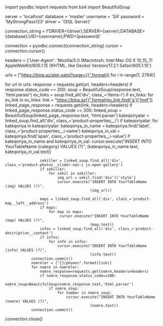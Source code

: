 import pyodbc
import requests
from bs4 import BeautifulSoup

server = 'localhost'
database = 'master'
username = 'SA'
password = 'MyStrongPass123'
driver = '{SQL Server}'

connection_string = f'DRIVER={driver};SERVER={server};DATABASE={database};UID={username};PWD={password}'

connection = pyodbc.connect(connection_string)
cursor = connection.cursor()

headers = {'User-Agent': 'Mozilla/5.0 (Macintosh; Intel Mac OS X 10_15_7) AppleWebKit/605.1.15 (KHTML, like Gecko) Version/17.2.1 Safari/605.1.15'}

urls = ["https://bina.az/alqi-satqi?page={}".format(i) for i in range(1, 2794)]

for url in urls:
    response = requests.get(url, headers=headers)
    if response.status_code == 200:
        soup = BeautifulSoup(response.text, 'html.parser')
        ev_links = soup.find_all('div', class_='items-i')
        if ev_links:
            for ev_link in ev_links:
                link = "https://bina.az{}".format(ev_link.find('a')['href'])
                linked_page_response = requests.get(link, headers=headers)
                if linked_page_response.status_code == 200:
                    linked_soup = BeautifulSoup(linked_page_response.text, 'html.parser')
                    kateqoriyalar = linked_soup.find_all('div', class_='product-properties__i')
                    if kateqoriyalar:
                        for kateqoriya in kateqoriyalar:
                            kateqoriya_in_name = kateqoriya.find('label', class_='product-properties__i-name')
                            kateqoriya_in_val = kateqoriya.find('span', class_='product-properties__i-value')
                            if kateqoriya_in_name and kateqoriya_in_val:
                                cursor.execute("INSERT INTO YourTableName (category) VALUES (?)",
                                               (kateqoriya_in_name.text, kateqoriya_in_val.text))
                    
                    sekiller = linked_soup.find_all('div', class_='product-photos__slider-nav-i js-open-gallery')
                    if sekiller:
                        for sekil in sekiller:
                            img_url = sekil.find('div')['style']
                            cursor.execute("INSERT INTO YourTableName (img) VALUES (?)",
                                           (img_url))
                    
                    maps = linked_soup.find_all('div', class_='product-map__left__address')
                    if maps:
                        for map in maps:
                             cursor.execute("INSERT INTO YourTableName (map) VALUES (?)",
                                           (map.text))                            
                    infos = linked_soup.find_all('div', class_='product-description__content')
                    if infos:
                        for info in infos:
                            cursor.execute("INSERT INTO YourTableName (info) VALUES (?)",
                                           (info.text))
                connection.commit()            
                nomreler = ["{}/phones".format(link)]
                for nomre in nomreler:
                    nomre_response=requests.get(nomre,headers=headers)  
                    if nomre_response.status_code==200:
                        nomre_soup=BeautifulSoup(nomre_response.text,'html.parser')
                        if nomre_soup:
                            for number in nomre_soup:
                                cursor.execute("INSERT INTO YourTableName (nomre) VALUES (?)",
                                           (nomre.text))
                connection.commit()
                
connection.close()               
                

     
